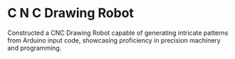 # C N C Drawing Robot
 Constructed a CNC Drawing Robot capable of generating intricate patterns from Arduino input code, showcasing proficiency in precision machinery and programming. 
